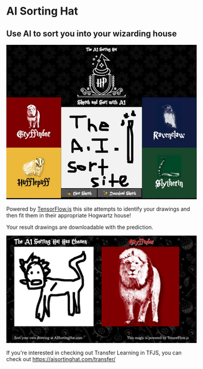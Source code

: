 # AI Sorting Hat
## Use AI to sort you into your wizarding house

![Screenshot](./media/sort.jpg)

Powered by [TensorFlow.js](https://www.tensorflow.org/js/) this site attempts to identify your drawings and then fit them in their appropriate Hogwartz house!

Your result drawings are downloadable with the prediction.

![Sharable Graphic Demo](./media/example-sort.png)

If you're interested in checking out Transfer Learning in TFJS, you can check out https://aisortinghat.com/transfer/
